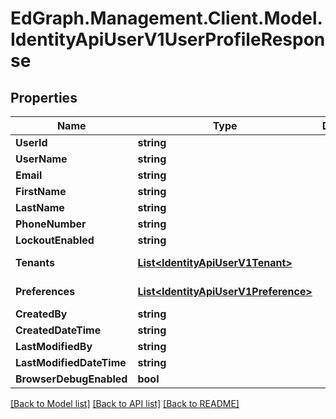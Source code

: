 # EdGraph.Management.Client.Model.IdentityApiUserV1UserProfileResponse

## Properties

Name | Type | Description | Notes
------------ | ------------- | ------------- | -------------
**UserId** | **string** |  | [optional] 
**UserName** | **string** |  | [optional] 
**Email** | **string** |  | [optional] 
**FirstName** | **string** |  | [optional] 
**LastName** | **string** |  | [optional] 
**PhoneNumber** | **string** |  | [optional] 
**LockoutEnabled** | **string** |  | [optional] 
**Tenants** | [**List&lt;IdentityApiUserV1Tenant&gt;**](IdentityApiUserV1Tenant.md) |  | [optional] [readonly] 
**Preferences** | [**List&lt;IdentityApiUserV1Preference&gt;**](IdentityApiUserV1Preference.md) |  | [optional] [readonly] 
**CreatedBy** | **string** |  | [optional] 
**CreatedDateTime** | **string** |  | [optional] 
**LastModifiedBy** | **string** |  | [optional] 
**LastModifiedDateTime** | **string** |  | [optional] 
**BrowserDebugEnabled** | **bool** |  | [optional] 

[[Back to Model list]](../README.md#documentation-for-models) [[Back to API list]](../README.md#documentation-for-api-endpoints) [[Back to README]](../README.md)

